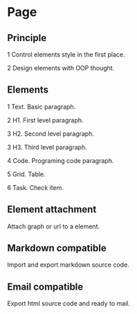 # Page

## Principle

1 Control elements style in the first place.

2 Design elements with OOP thought.

## Elements

1 Text. Basic paragraph.

2 H1. First level paragraph.

3 H2. Second level paragraph.

3 H3. Third level paragraph.

4 Code. Programing code paragraph.

5 Grid. Table.

6 Task. Check item.

## Element attachment

Attach graph or url to a element.

## Markdown compatible

Import and export markdown source code.

## Email compatible

Export html source code and ready to mail.
